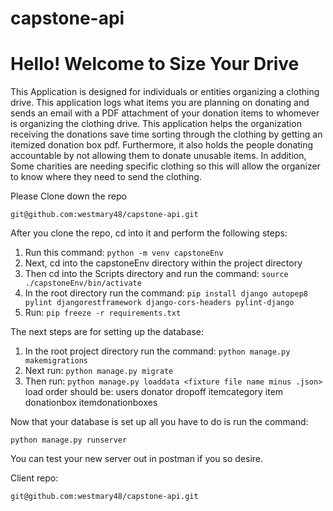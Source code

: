 # capstone-api

# Hello! Welcome to Size Your Drive

This Application is designed for individuals or entities
organizing a clothing drive. This application logs what items you are
planning on donating and sends an email with a PDF attachment of
your donation items to whomever is organizing the clothing drive. This
application helps the organization receiving the donations save time
sorting through the clothing by getting an itemized donation box pdf.
Furthermore, it also holds the people donating accountable by not
allowing them to donate unusable items. In addition, Some charities
are needing specific clothing so this will allow the organizer to know
where they need to send the clothing.



Please Clone down the repo

```git@github.com:westmary48/capstone-api.git```


After you clone the repo, cd into it and perform the following steps:
1. Run this command: ```python -m venv capstoneEnv```
2. Next, cd into the capstoneEnv directory within the project directory
3. Then cd into the Scripts directory and run the command: ```source ./capstoneEnv/bin/activate```
4. In the root directory run the command: ```pip install django autopep8 pylint djangorestframework django-cors-headers pylint-django```
5. Run: ```pip freeze -r requirements.txt```


The next steps are for setting up the database:
1. In the root project directory run the command: ```python manage.py makemigrations```
2. Next run: ```python manage.py migrate```
3. Then run: ```python manage.py loaddata <fixture file name minus .json>```
load order should be:
users
donator
dropoff
itemcategory
item
donationbox
itemdonationboxes


Now that your database is set up all you have to do is run the command:

```python manage.py runserver```


You can test your new server out in postman if you so desire.


Client repo:

```git@github.com:westmary48/capstone-api.git```
